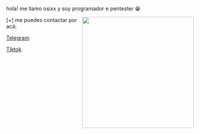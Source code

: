 hola! me llamo osixx y soy programador e pentester 😁

<img align="right" width="300" src="https://i2.wp.com/allhtaccess.info/wp-content/uploads/2018/03/programming.gif?fit=1281%2C716&ssl=1" />


[+] me puedes contactar por acá:
 
[Telegram](https://t.me/nsjsbxjd)

[Tiktok](tiktok.com/@0s1xxx)

